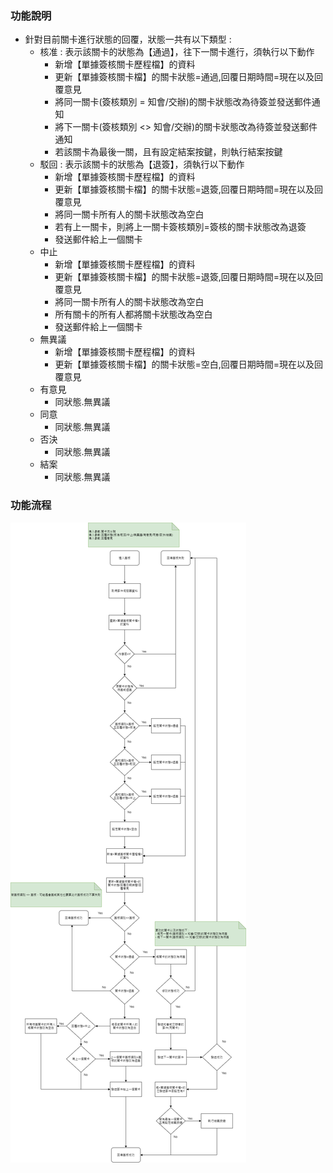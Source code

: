 ﻿### <div id="introduction">功能說明</div>
* 針對目前關卡進行狀態的回覆，狀態一共有以下類型 :
    * 核准 : 表示該關卡的狀態為【通過】，往下一關卡進行，須執行以下動作
        * 新增【單據簽核關卡歷程檔】的資料
        * 更新【單據簽核關卡檔】的關卡狀態=通過,回覆日期時間=現在以及回覆意見
        * 將同一關卡(簽核類別 = 知會/交辦)的關卡狀態改為待簽並發送郵件通知
        * 將下一關卡(簽核類別 <> 知會/交辦)的關卡狀態改為待簽並發送郵件通知
        * 若該關卡為最後一關，且有設定結案按鍵，則執行結案按鍵
    * 駁回 : 表示該關卡的狀態為【退簽】，須執行以下動作
        * 新增【單據簽核關卡歷程檔】的資料
        * 更新【單據簽核關卡檔】的關卡狀態=退簽,回覆日期時間=現在以及回覆意見
        * 將同一關卡所有人的關卡狀態改為空白
        * 若有上一關卡，則將上一關卡簽核類別=簽核的關卡狀態改為退簽
        * 發送郵件給上一個關卡
    * 中止
        * 新增【單據簽核關卡歷程檔】的資料
        * 更新【單據簽核關卡檔】的關卡狀態=退簽,回覆日期時間=現在以及回覆意見
        * 將同一關卡所有人的關卡狀態改為空白
        * 所有關卡的所有人都將關卡狀態改為空白
        * 發送郵件給上一個關卡
    * 無異議
        * 新增【單據簽核關卡歷程檔】的資料
        * 更新【單據簽核關卡檔】的關卡狀態=空白,回覆日期時間=現在以及回覆意見
    * 有意見
        * 同狀態.無異議
    * 同意
        * 同狀態.無異議
    * 否決
        * 同狀態.無異議
    * 結案
        * 同狀態.無異議


### <div id="flow">功能流程</div>
![](./attachment/signoff.png)